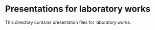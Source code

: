 # Presentations for laboratory works

This directory contains presentation files for laboratory works.